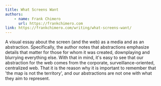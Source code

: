```yaml
---
title: What Screens Want
authors:
    - name: Frank Chimero
      url: https://frankchimero.com
link: https://frankchimero.com/writing/what-screens-want/
---
```


A visual essay about the screen (and the web) as a media and as an abstraction. Specifically, the author notes that abstractions emphasize details that matter for those for whom it was created, downplaying and blurrying everything else. With that in mind, it's easy to see that our abstraction for the web comes from the corporate, surveillance-oriented, centralized web. That it is the reason why it is important to remember that 'the map is not the territory', and our abstractions are not one with what they aim to represent.